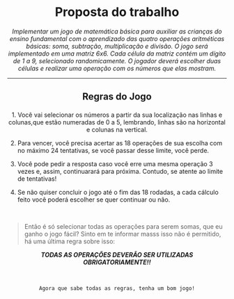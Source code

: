 ### <h1 align="center"> Proposta do trabalho </h1>

*<p align="center">
 Implementar um jogo de matemática básica para auxiliar as crianças do ensino fundamental com o aprendizado das quatro operações aritméticas básicas: soma, subtração, multiplicação e divisão. O jogo será implementado em uma matriz 6x6. Cada célula da matriz contém um dígito de 1 a 9, selecionado randomicamente. O jogador deverá escolher duas células e realizar uma operação com os números que elas mostram.*
</p>

---

## <p align="center"> Regras do Jogo </p>

<p align="center">
1. Você vai selecionar os números a partir da sua localização nas linhas e colunas,que estão numeradas de 0 a 5, lembrando, linhas são na horizontal e colunas na vertical.<br> 
  
2. Para vencer, você precisa acertar as 18 operações de sua escolha com no máximo 24 tentativas, se você passar desse limite, você perde.<br>

3. Você pode pedir a resposta caso você erre uma mesma operação 3 vezes e, assim, continuarará para próxima. Contudo, se atente ao limite de tentativas!<br>

4. Se não quiser concluir o jogo até o fim das 18 rodadas, a cada cálculo feito você poderá escolher se quer continuar ou não.
<br>

> Então é só selecionar todas as operações para serem somas, que eu ganho o jogo fácil? Sinto em te informar masss isso não é permitido, há uma última regra sobre isso:

*<p align="center">
  <strong>TODAS AS OPERAÇÕES DEVERÃO SER UTILIZADAS OBRIGATORIAMENTE!!* </strong>
  </p>
  
</p>

<br>

<p align="center"><code>Agora que sabe todas as regras, tenha um bom jogo!</code></p>
